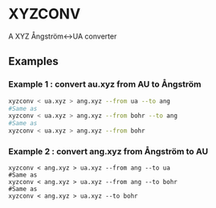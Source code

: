# XYZCONV

A XYZ Ångström<->UA converter

## Examples

### Example 1 : convert  au.xyz from AU to Ångström

```bash
xyzconv < ua.xyz > ang.xyz --from ua --to ang
#Same as
xyzconv < ua.xyz > ang.xyz --from bohr --to ang
#Same as
xyzconv < ua.xyz > ang.xyz --from bohr
```

### Example 2 : convert  ang.xyz from Ångström to AU


```
xyzconv < ang.xyz > ua.xyz --from ang --to ua
#Same as
xyzconv < ang.xyz > ua.xyz --from ang --to bohr
#Same as
xyzconv < ang.xyz > ua.xyz --to bohr
```